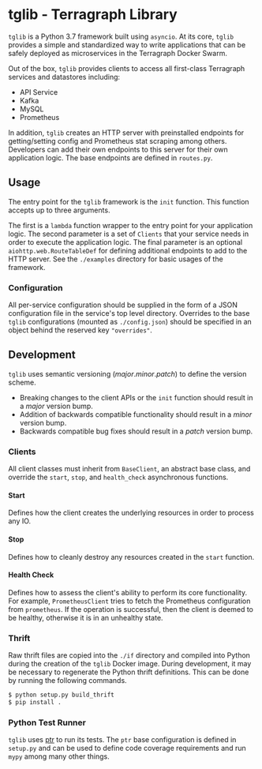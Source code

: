 # tglib - Terragraph Library
`tglib` is a Python 3.7 framework built using `asyncio`. At its core, `tglib`
provides a simple and standardized way to write applications that can be safely
deployed as microservices in the Terragraph Docker Swarm.

Out of the box, `tglib` provides clients to access all first-class Terragraph
services and datastores including:

* API Service
* Kafka
* MySQL
* Prometheus

In addition, `tglib` creates an HTTP server with preinstalled endpoints for
getting/setting config and Prometheus stat scraping among others. Developers
can add their own endpoints to this server for their own application logic. The
base endpoints are defined in `routes.py`.

## Usage
The entry point for the `tglib` framework is the `init` function. This function
accepts up to three arguments.

The first is a `lambda` function wrapper to the entry point for your application
logic. The second parameter is a set of `Clients` that your service needs in
order to execute the application logic. The final parameter is an optional
`aiohttp.web.RouteTableDef` for defining additional endpoints to add to the HTTP
server. See the `./examples` directory for basic usages of the framework.

### Configuration
All per-service configuration should be supplied in the form of a JSON
configuration file in the service's top level directory. Overrides to the base
`tglib` configurations (mounted as `./config.json`) should be specified in an
object behind the reserved key `"overrides"`.

## Development
`tglib` uses semantic versioning (_major_._minor_._patch_) to define the version
scheme.

* Breaking changes to the client APIs or the `init` function should result in a
  _major_ version bump.
* Addition of backwards compatible functionality should result in a _minor_
  version bump.
* Backwards compatible bug fixes should result in a _patch_ version bump.

### Clients
All client classes must inherit from `BaseClient`, an abstract base class, and
override the `start`, `stop`, and `health_check` asynchronous functions.

#### Start
Defines how the client creates the underlying resources in order to process
any IO.

#### Stop
Defines how to cleanly destroy any resources created in the `start` function.

#### Health Check
Defines how to assess the client's ability to perform its core functionality.
For example, `PrometheusClient` tries to fetch the Prometheus configuration
from `prometheus`. If the operation is successful, then the client is deemed to
be healthy, otherwise it is in an unhealthy state.

### Thrift
Raw thrift files are copied into the `./if` directory and compiled into Python
during the creation of the `tglib` Docker image. During development, it may be
necessary to regenerate the Python thrift definitions. This can be done by
running the following commands.
```Bash
$ python setup.py build_thrift
$ pip install .
```

### Python Test Runner
`tglib` uses [ptr](https://github.com/facebookincubator/ptr) to run its tests.
The `ptr` base configuration is defined in `setup.py` and can be used to define
code coverage requirements and run `mypy` among many other things.
